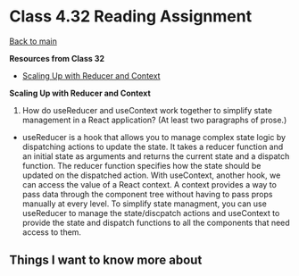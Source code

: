 # Class 4.32 Reading Assignment

[Back to main](https://michaeldulin.github.io/reading-notes)

**Resources from Class 32**
- [Scaling Up with Reducer and Context](https://react.dev/learn/scaling-up-with-reducer-and-context)


**Scaling Up with Reducer and Context**
1. How do useReducer and useContext work together to simplify state management in a React application? (At least two paragraphs of prose.)
  - useReducer is a hook that allows you to manage complex state logic by dispatching actions to update the state. It takes a reducer function and an initial state as arguments and returns the current state and a dispatch function. The reducer function specifies how the state should be updated on the dispatched action. With useContext, another hook, we can access the value of a React context. A context provides a way to pass data through the component tree without having to pass props manually at every level. To simplify state managment, you can use useReducer to manage the state/discpatch actions and useContext to provide the state and dispatch functions to all the components that need access to them.

## Things I want to know more about
